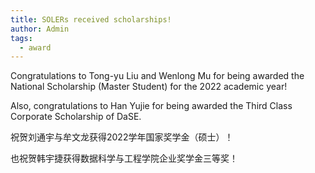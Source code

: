 ```yaml
---
title: SOLERs received scholarships!
author: Admin
tags:
  - award
---
```


Congratulations to Tong-yu Liu and Wenlong Mu for being awarded the National Scholarship (Master Student) for the 2022 academic year! 

Also, congratulations to Han Yujie for being awarded the Third Class Corporate Scholarship of DaSE. 

祝贺刘通宇与牟文龙获得2022学年国家奖学金（硕士）！

也祝贺韩宇捷获得数据科学与工程学院企业奖学金三等奖！